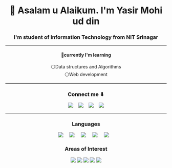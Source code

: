 <doctype HTML>
 <html>
 <body>
<h1 align='center'>👋 Asalam u Alaikum. I'm Yasir Mohi ud din</h1> 
<h3 align='center'> I'm student of Information Technology from NIT Srinagar</h3><hr>
<h4 align='center'>🌱currently I'm learning</h4>
<p align='center'>
 ⚪Data structures and Algorithms 
<br>       ⚪Web  development  </p>  <hr>

<h3 style = "color : black" align='center'>Connect  me ⬇</h3>
<p align='center'>
  <a href='https://www.linkedin.com/in/yasir-mohi-ud-din-a305b4202 '><img src='https://img.shields.io/badge/LinkedIn-%230A66C2?style=for-the-badge&logo=linkedin&logoColor=white'/></a>
  &nbsp;&nbsp;
  <a href='mailto:parrayyasir6@gmail.com'><img src='https://img.shields.io/badge/Gmail-%23EA4335?style=for-the-badge&logo=gmail&logoColor=white'/></a>
  &nbsp;&nbsp;
<a href='https://wa.me/+916006886990'><img src='https://img.shields.io/badge/Whatsapp-green?style=for-the-badge&logo=whatsapp&logoColor=white'</img></a>
  &nbsp;&nbsp;
  <a href='https://t.me/Parray_Yasir'><img src='https://img.shields.io/badge/Telegram-%2326A5E4?style=for-the-badge&logo=telegram&logoColor=white'/></a>
</p>

<hr>



<h3 align='center'>Languages</h3>

<p align='center'>
  <a href='#'><img src='https://img.shields.io/badge/C-%23A8B9CC?style=for-the-badge&logo=c&logoColor=black'/></a> &nbsp;&nbsp;&nbsp;
  <a href='#'><img src='https://img.shields.io/badge/C++-%2300599C?style=for-the-badge&logo=c%2B%2B&logoColor=white'/></a> &nbsp;&nbsp;&nbsp;
 <a href='#'><img src='https://img.shields.io/badge/HTML5-%23E34F26?style=for-the-badge&logo=c%2B%2B&logoColor=white'/></a> &nbsp;&nbsp;&nbsp;
  <a href='#'><img src='https://img.shields.io/badge/CSS3-%231572B6?style=for-the-badge&logo=c%2B%2B&logoColor=white'/></a> &nbsp;&nbsp;&nbsp;
  <a href='#'><img src='https://img.shields.io/badge/LaTeX-%23008080?style=for-the-badge&logo=latex&logoColor=white'/></a> &nbsp;&nbsp;&nbsp;

</p>


<h3 align='center'>Areas of Interest</h3>

<p align='center'>
  <a href='#'><img src='https://img.shields.io/badge/Information Technology-green?style=flat-square'/></a>
   <a href='#'><img src='https://img.shields.io/badge/Physics-green?style=flat-square'/></a>
  <a href='#'><img src='https://img.shields.io/badge/IOT-green?style=flat-square'/></a>
  <a href='#'><img src='https://img.shields.io/badge/ICs-green?style=flat-square'/></a>
  <a href='#'><img src='https://img.shields.io/badge/Sensors-green?style=flat-square'/></a>
</p>
 </body>
 </html>
